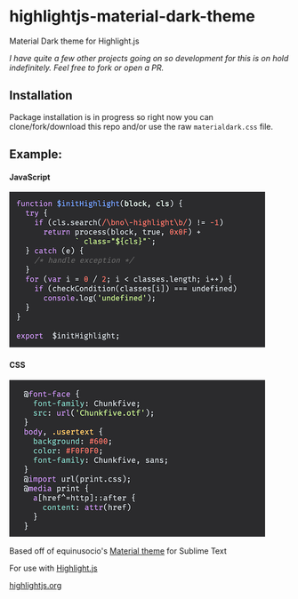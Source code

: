# highlightjs-material-dark-theme
Material Dark theme for Highlight.js

_I have quite a few other projects going on so development for this is on hold indefinitely. Feel free to fork or open a PR._

## Installation
Package installation is in progress so right now you can clone/fork/download this repo and/or use the raw `materialdark.css` file.

## Example:

#### JavaScript

![JavaScript](https://github.com/Kelbster/highlightjs-material-dark-theme/blob/master/images/jsdark.png?raw=true)

#### CSS

![CSS](https://github.com/Kelbster/highlightjs-material-dark-theme/blob/master/images/cssdark.png?raw=true)

Based off of equinusocio's [Material theme](https://github.com/equinusocio/material-theme) for Sublime Text

For use with [Highlight.js](https://github.com/isagalaev/highlight.js)

[highlightjs.org](https://highlightjs.org/)
